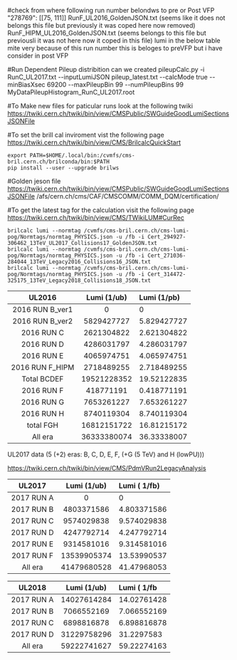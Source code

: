 #check from where following run number belondws to pre or Post VFP
 "278769": [[75, 111]] 
RunF_UL2016_GoldenJSON.txt (seems like it does not belongs this file but previously it was coped here now removed)
RunF_HIPM_UL2016_GoldenJSON.txt (seems belongs to this file but previousli it was not here now it coped in this file)
lumi in the below table mite very because of this run number this is beloges to preVFP but i have consider in post VFP

#Run Dependent Pileup distribition can we created 
pileupCalc.py -i RunC_UL2017.txt --inputLumiJSON pileup_latest.txt --calcMode true --minBiasXsec 69200 --maxPileupBin 99 --numPileupBins 99 MyDataPileupHistogram_RunC_UL2017.root

#To Make new files for paticular runs look at the following twiki
https://twiki.cern.ch/twiki/bin/view/CMSPublic/SWGuideGoodLumiSectionsJSONFile

#To set the brill cal inviroment vist the following page
https://twiki.cern.ch/twiki/bin/view/CMS/BrilcalcQuickStart

	export PATH=$HOME/.local/bin:/cvmfs/cms-bril.cern.ch/brilconda/bin:$PATH
	pip install --user --upgrade brilws
	
	
#Golden jeson file
https://twiki.cern.ch/twiki/bin/view/CMSPublic/SWGuideGoodLumiSectionsJSONFile
/afs/cern.ch/cms/CAF/CMSCOMM/COMM_DQM/certification/

#To get the latest tag for the calculation visit the following page
https://twiki.cern.ch/twiki/bin/view/CMS/TWikiLUM#CurRec

	brilcalc lumi --normtag /cvmfs/cms-bril.cern.ch/cms-lumi-pog/Normtags/normtag_PHYSICS.json -u /fb -i Cert_294927-306462_13TeV_UL2017_Collisions17_GoldenJSON.txt
	brilcalc lumi --normtag /cvmfs/cms-bril.cern.ch/cms-lumi-pog/Normtags/normtag_PHYSICS.json -u /fb -i Cert_271036-284044_13TeV_Legacy2016_Collisions16_JSON.txt
	brilcalc lumi --normtag /cvmfs/cms-bril.cern.ch/cms-lumi-pog/Normtags/normtag_PHYSICS.json -u /fb -i Cert_314472-325175_13TeV_Legacy2018_Collisions18_JSON.txt 

|UL2016			|Lumi (1/ub)	|Lumi (1/pb)|
|:---------------------:|:-------------:|:----------|
|2016 RUN B_ver1	|0		|0	    |
|2016 RUN B_ver2	|5829427727	|5.829427727|
|2016 RUN C		|2621304822	|2.621304822|
|2016 RUN D		|4286031797	|4.286031797|
|2016 RUN E		|4065974751	|4.065974751|
|2016 RUN F_HIPM	|2718489255	|2.718489255|
|Total BCDEF		|19521228352	|19.52122835|
|2016 RUN F		|418771191	|0.418771191|
|2016 RUN G		|7653261227	|7.653261227|
|2016 RUN H		|8740119304	|8.740119304|
|total FGH		|16812151722	|16.81215172|
|All era		|36333380074	|36.33338007|


UL2017 data (5 (+2) eras: B, C, D, E, F, (+G (5 TeV) and H (lowPU)))

https://twiki.cern.ch/twiki/bin/view/CMS/PdmVRun2LegacyAnalysis


|UL2017		|Lumi (1/ub)		|Lumi ( 1/fb)|
|:-------------:|:---------------------:|:----------|
|2017 RUN A	|0			|0
|2017 RUN B	|4803371586		|4.803371586|
|2017 RUN C	|9574029838		|9.574029838|
|2017 RUN D	|4247792714		|4.247792714|
|2017 RUN E	|9314581016		|9.314581016|
|2017 RUN F	|13539905374		|13.53990537|
|All era	|41479680528		|41.47968053|


|UL2018		|Lumi (1/ub)		|Lumi ( 1/fb| 
|:-------------:|:---------------------:|:----------|
|2017 RUN A	|14027614284		|14.02761428|
|2017 RUN B	|7066552169		|7.066552169|
|2017 RUN C	|6898816878		|6.898816878|
|2017 RUN D	|31229758296		|31.2297583 |
|All era	|59222741627		|59.22274163|
